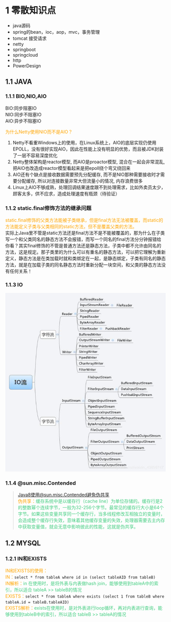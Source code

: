 # 1 零散知识点

* java源码
* spring的bean，ioc，aop，mvc，事务管理
* tomcat 接受请求
* netty
* springboot
* springcloud
* http
* PowerDesign

## 1.1 JAVA
### 1.1.1 BIO,NIO,AIO
BIO:同步阻塞IO  
NIO:同步不阻塞IO  
AIO:异步不阻塞IO  

<font color='#FFA500'>为什么Netty使用NIO而不是AIO？</font>  
1. Netty不看重Windows上的使用，在Linux系统上，AIO的底层实现仍使用EPOLL，没有很好实现AIO，因此在性能上没有明显的优势，而且被JDK封装了一层不容易深度优化
2. Netty整体架构是reactor模型, 而AIO是proactor模型, 混合在一起会非常混乱,把AIO也改造成reactor模型看起来是把epoll绕个弯又绕回来
3. AIO还有个缺点是接收数据需要预先分配缓存, 而不是NIO那种需要接收时才需要分配缓存, 所以对连接数量非常大但流量小的情况, 内存浪费很多
4. Linux上AIO不够成熟，处理回调结果速度跟不到处理需求，比如外卖员太少，顾客太多，供不应求，造成处理速度有瓶颈（待验证）

### 1.1.2 static.final修饰方法的继承问题
<font color='#FFA500'>static.final修饰的父类方法能被子类继承，但是final方法无法被覆盖，而static的方法能定义子类与父类相同的static方法，但不是覆盖父类的方法。</font>  
实际上Java里不管是static方法还是final方法不是不能被覆盖的，那为什么在子类写一个和父类同名的静态方法不会报错，而写一个同名的final方法分分钟报错给你看？其实final修饰的不管是普通方法还是静态方法，子类中都不允许由同名的方法，这是规定。那子类里的为什么可以有重名的静态方法，可以把它理解为重新定义，静态方法是在类加载时就和类绑定在一起，是静态绑定，子类有同名的静态方法，就是在加载子类的同名静态方法时重新分配一块空间，和父类的静态方法没有任何关系！

### 1.1.3 IO
![title](../image/Io.png)  

### 1.1.4 @sun.misc.Contended
>Java8使用@sun.misc.Contended避免伪共享  
<font color='#FFA500'>伪共享：</font><font color='#43CD80'>缓存系统中是以缓存行（cache line）为单位存储的。缓存行是2的整数幂个连续字节，一般为32-256个字节。最常见的缓存行大小是64个字节。如果这些变量共享同一个缓存行，当多线程修改互相独立的变量时，会造成整个缓存行失效，意味着其他缓存变量的失效，处理器需要去主内存中获取变量值，就会无意中影响彼此的性能，这就是伪共享。</font>  

## 1.2 MYSQL
### 1.2.1 IN和EXISTS
<font color='#FFA500'>IN和EXISTS的使用：</font>  
<font color='#FFA500'>IN：</font>`select * from tableA where id in (select tableAID from tableB)`  
<font color='#FFA500'>IN解析：</font><font color='#43CD80'>in 在使用时，是将外表与内表做hash join，能够使用到tableA中的索引，所以适合 tableA >> tableB的情况</font>  
<font color='#FFA500'>EXISTS：</font>`select * from tableA where exists (select 1 from tableB where tableA.id = tableB.tableAID)`  
<font color='#FFA500'>EXISTS解析：</font><font color='#43CD80'>exists在使用时，是对外表进行loop循环，再对内表进行查询，能够使用到tableB中的索引，所以适合 tableB >> tableA的情况</font>


